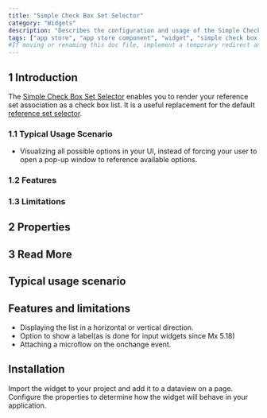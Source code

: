```yaml
---
title: "Simple Check Box Set Selector"
category: "Widgets"
description: "Describes the configuration and usage of the Simple Check Box Set Selector widget, which is available in the Mendix App Store."
tags: ["app store", "app store component", "widget", "simple check box set selector", "check box", "platform support"]
#If moving or renaming this doc file, implement a temporary redirect and let the respective team know they should update the URL in the product. See Mapping to Products for more details.
---
```


## 1 Introduction

The [Simple Check Box Set Selector](https://appstore.home.mendix.com/link/app/2349/) enables you to render your reference set association as a check box list. It is a useful replacement for the default [reference set selector](/refguide/reference-set-selector).


### 1.1 Typical Usage Scenario

* Visualizing all possible options in your UI, instead of forcing your user to open a pop-up window to reference available options.



### 1.2 Features



### 1.3 Limitations



## 2 Properties


## 3 Read More







## Typical usage scenario

## Features and limitations
 
- Displaying the list in a horizontal or vertical direction.
- Option to show a label(as is done for input widgets since Mx 5.18)
- Attaching a microflow on the onchange event.

## Installation
Import the widget to your project and add it to a dataview on a page. Configure the properties to determine how the widget will behave in your application.

